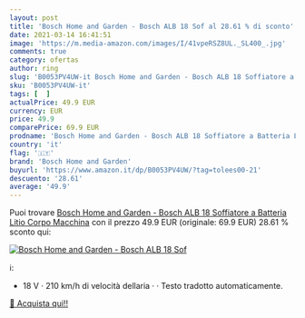```yaml
---
layout: post
title: 'Bosch Home and Garden - Bosch ALB 18 Sof al 28.61 % di sconto'
date: 2021-03-14 16:41:51
image: 'https://m.media-amazon.com/images/I/41vpeRSZ8UL._SL400_.jpg'
comments: true
category: ofertas
author: ring
slug: 'B0053PV4UW-it Bosch Home and Garden - Bosch ALB 18 Soffiatore a Batteria...'
sku: 'B0053PV4UW-it'
tags: [  ]
actualPrice: 49.9 EUR
currency: EUR
price: 49.9
comparePrice: 69.9 EUR
prodname: 'Bosch Home and Garden - Bosch ALB 18 Soffiatore a Batteria Litio Corpo Macchina'
country: 'it'
flag: '🇮🇹'
brand: 'Bosch Home and Garden'
buyurl: 'https://www.amazon.it/dp/B0053PV4UW/?tag=tolees00-21'
descuento: '28.61'
average: '49.9'
---
```


Puoi trovare [Bosch Home and Garden - Bosch ALB 18 Soffiatore a Batteria Litio Corpo Macchina](https://www.amazon.it/dp/B0053PV4UW/?tag=tolees00-21) con il prezzo 49.9 EUR (originale: 69.9 EUR) 28.61 % sconto qui:

[![Bosch Home and Garden - Bosch ALB 18 Sof](https://m.media-amazon.com/images/I/41vpeRSZ8UL._SL400_.jpg)](https://www.amazon.it/dp/B0053PV4UW/?tag=tolees00-21)

ℹ️:

- 18 V · 210 km/h di velocità dellaria · · Testo tradotto automaticamente.

[🛒 Acquista qui!!](https://www.amazon.it/dp/B0053PV4UW/?tag=tolees00-21)
